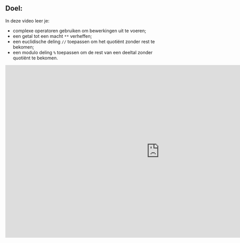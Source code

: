## Doel:

In deze video leer je: 
* complexe operatoren gebruiken om bewerkingen uit te voeren; 
* een getal tot een macht `**` verheffen; 
* een euclidische deling `//` toepassen om het quotiënt zonder rest te bekomen; 
* een modulo deling `%` toepassen om de rest van een deeltal zonder quotiënt te bekomen. 

<div class ="dodona-centered-group">
<iframe width="960" height="540" src="https://www.youtube.com/embed/HdCe2ep24F4" title="Python in de Klas - Complexe Operatoren" frameborder="0" allow="accelerometer; autoplay; clipboard-write; encrypted-media; gyroscope; picture-in-picture; web-share" allowfullscreen></iframe>
</div>
